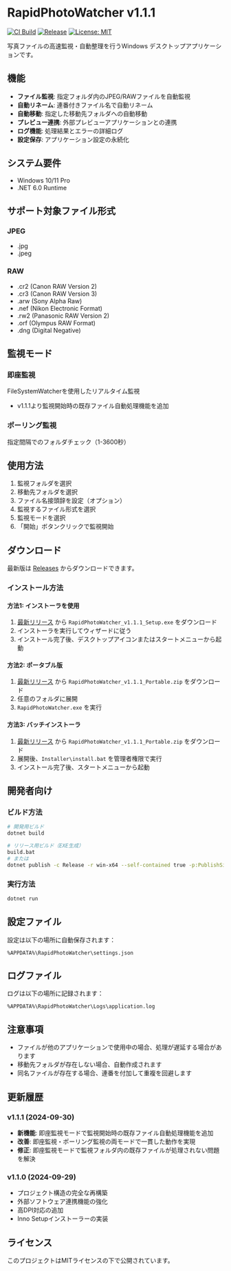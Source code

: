 # RapidPhotoWatcher v1.1.1

[![CI Build](https://github.com/yubertokyo/RapidPhotoWatcher/actions/workflows/ci.yml/badge.svg)](https://github.com/yubertokyo/RapidPhotoWatcher/actions/workflows/ci.yml)
[![Release](https://github.com/yubertokyo/RapidPhotoWatcher/actions/workflows/build-and-release.yml/badge.svg)](https://github.com/yubertokyo/RapidPhotoWatcher/actions/workflows/build-and-release.yml)
[![License: MIT](https://img.shields.io/badge/License-MIT-yellow.svg)](https://opensource.org/licenses/MIT)

写真ファイルの高速監視・自動整理を行うWindows デスクトップアプリケーションです。

## 機能

- **ファイル監視**: 指定フォルダ内のJPEG/RAWファイルを自動監視
- **自動リネーム**: 連番付きファイル名で自動リネーム
- **自動移動**: 指定した移動先フォルダへの自動移動
- **プレビュー連携**: 外部プレビューアプリケーションとの連携
- **ログ機能**: 処理結果とエラーの詳細ログ
- **設定保存**: アプリケーション設定の永続化

## システム要件

- Windows 10/11 Pro
- .NET 6.0 Runtime

## サポート対象ファイル形式

### JPEG
- .jpg
- .jpeg

### RAW
- .cr2 (Canon RAW Version 2)
- .cr3 (Canon RAW Version 3)
- .arw (Sony Alpha Raw)
- .nef (Nikon Electronic Format)
- .rw2 (Panasonic RAW Version 2)
- .orf (Olympus RAW Format)
- .dng (Digital Negative)

## 監視モード

### 即座監視
FileSystemWatcherを使用したリアルタイム監視
- v1.1.1より監視開始時の既存ファイル自動処理機能を追加

### ポーリング監視
指定間隔でのフォルダチェック（1-3600秒）

## 使用方法

1. 監視フォルダを選択
2. 移動先フォルダを選択
3. ファイル名接頭辞を設定（オプション）
4. 監視するファイル形式を選択
5. 監視モードを選択
6. 「開始」ボタンクリックで監視開始

## ダウンロード

最新版は [Releases](https://github.com/yubertokyo/RapidPhotoWatcher/releases) からダウンロードできます。

### インストール方法

#### 方法1: インストーラを使用
1. [最新リリース](https://github.com/yubertokyo/RapidPhotoWatcher/releases/latest) から `RapidPhotoWatcher_v1.1.1_Setup.exe` をダウンロード
2. インストーラを実行してウィザードに従う
3. インストール完了後、デスクトップアイコンまたはスタートメニューから起動

#### 方法2: ポータブル版
1. [最新リリース](https://github.com/yubertokyo/RapidPhotoWatcher/releases/latest) から `RapidPhotoWatcher_v1.1.1_Portable.zip` をダウンロード
2. 任意のフォルダに展開
3. `RapidPhotoWatcher.exe` を実行

#### 方法3: バッチインストーラ
1. [最新リリース](https://github.com/yubertokyo/RapidPhotoWatcher/releases/latest) から `RapidPhotoWatcher_v1.1.1_Portable.zip` をダウンロード
2. 展開後、`Installer\install.bat` を管理者権限で実行
3. インストール完了後、スタートメニューから起動

## 開発者向け

### ビルド方法

```bash
# 開発用ビルド
dotnet build

# リリース用ビルド（EXE生成）
build.bat
# または
dotnet publish -c Release -r win-x64 --self-contained true -p:PublishSingleFile=true
```

### 実行方法

```bash
dotnet run
```

## 設定ファイル

設定は以下の場所に自動保存されます：
```
%APPDATA%\RapidPhotoWatcher\settings.json
```

## ログファイル

ログは以下の場所に記録されます：
```
%APPDATA%\RapidPhotoWatcher\Logs\application.log
```

## 注意事項

- ファイルが他のアプリケーションで使用中の場合、処理が遅延する場合があります
- 移動先フォルダが存在しない場合、自動作成されます
- 同名ファイルが存在する場合、連番を付加して重複を回避します

## 更新履歴

### v1.1.1 (2024-09-30)
- **新機能**: 即座監視モードで監視開始時の既存ファイル自動処理機能を追加
- **改善**: 即座監視・ポーリング監視の両モードで一貫した動作を実現
- **修正**: 即座監視モードで監視フォルダ内の既存ファイルが処理されない問題を解決

### v1.1.0 (2024-09-29)
- プロジェクト構造の完全な再構築
- 外部ソフトウェア連携機能の強化
- 高DPI対応の追加
- Inno Setupインストーラーの実装

## ライセンス

このプロジェクトはMITライセンスの下で公開されています。
